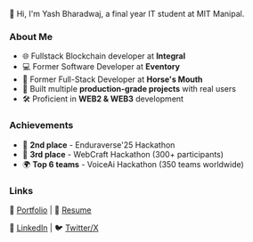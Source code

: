 👋 Hi, I'm Yash Bharadwaj, a final year IT student at MIT Manipal.  

### About Me 
- 🌐 Fullstack Blockchain developer at **Integral**
- 💻 Former Software Developer at **Eventory**  
- 🔧 Former Full-Stack Developer at **Horse's Mouth** 
- 🚀 Built multiple **production-grade projects** with real users
- 🛠️ Proficient in **WEB2 & WEB3** development

### Achievements  
- 🥈 **2nd place** - Enduraverse'25 Hackathon  
- 🥉 **3rd place** - WebCraft Hackathon (300+ participants)  
- 🌍 **Top 6 teams** - VoiceAi Hackathon (350 teams worldwide)  

### Links  
🔗 [Portfolio](https://furiyash.vercel.app) | 📄 [Resume](https://drive.google.com/file/d/1eFy1bQYkb5XCBrm_J_QoHmwNYsOcf01u/view?usp=drivesdk)  

📌 [LinkedIn](https://www.linkedin.com/in/yash-bharadwaj-47871b251/) | 🐦 [Twitter/X](https://x.com/YashBha95474776)  

